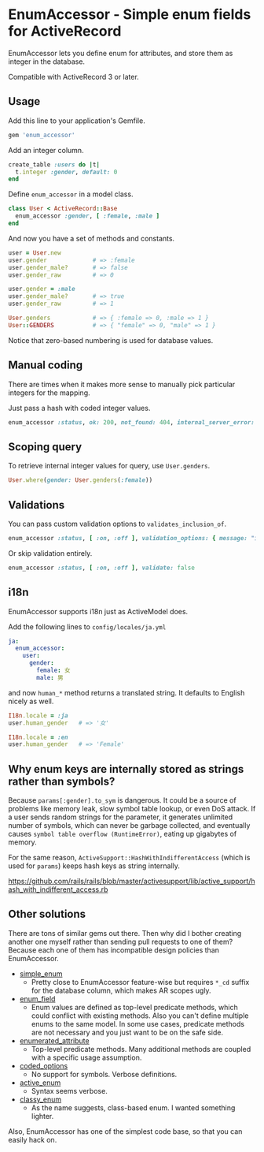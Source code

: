 # EnumAccessor - Simple enum fields for ActiveRecord

EnumAccessor lets you define enum for attributes, and store them as integer in the database.

Compatible with ActiveRecord 3 or later.

## Usage

Add this line to your application's Gemfile.

```ruby
gem 'enum_accessor'
```

Add an integer column.

```ruby
create_table :users do |t|
  t.integer :gender, default: 0
end
```

Define `enum_accessor` in a model class.

```ruby
class User < ActiveRecord::Base
  enum_accessor :gender, [ :female, :male ]
end
```

And now you have a set of methods and constants.

```ruby
user = User.new
user.gender             # => :female
user.gender_male?       # => false
user.gender_raw         # => 0

user.gender = :male
user.gender_male?       # => true
user.gender_raw         # => 1

User.genders            # => { :female => 0, :male => 1 }
User::GENDERS           # => { "female" => 0, "male" => 1 }
```

Notice that zero-based numbering is used for database values.

## Manual coding

There are times when it makes more sense to manually pick particular integers for the mapping.

Just pass a hash with coded integer values.

```ruby
enum_accessor :status, ok: 200, not_found: 404, internal_server_error: 500
```

## Scoping query

To retrieve internal integer values for query, use `User.genders`.

```ruby
User.where(gender: User.genders(:female))
```

## Validations

You can pass custom validation options to `validates_inclusion_of`.

```ruby
enum_accessor :status, [ :on, :off ], validation_options: { message: "incorrect status" }
```

Or skip validation entirely.

```ruby
enum_accessor :status, [ :on, :off ], validate: false
```

## i18n

EnumAccessor supports i18n just as ActiveModel does.

Add the following lines to `config/locales/ja.yml`

```yaml
ja:
  enum_accessor:
    user:
      gender:
        female: 女
        male: 男
```

and now `human_*` method returns a translated string. It defaults to English nicely as well.

```ruby
I18n.locale = :ja
user.human_gender   # => '女'

I18n.locale = :en
user.human_gender   # => 'Female'
```

## Why enum keys are internally stored as strings rather than symbols?

Because `params[:gender].to_sym` is dangerous. It could be a source of problems like memory leak, slow symbol table lookup, or even DoS attack. If a user sends random strings for the parameter, it generates unlimited number of symbols, which can never be garbage collected, and eventually causes `symbol table overflow (RuntimeError)`, eating up gigabytes of memory.

For the same reason, `ActiveSupport::HashWithIndifferentAccess` (which is used for `params`) keeps hash keys as string internally.

https://github.com/rails/rails/blob/master/activesupport/lib/active_support/hash_with_indifferent_access.rb

## Other solutions

There are tons of similar gems out there. Then why did I bother creating another one myself rather than sending pull requests to one of them? Because each one of them has incompatible design policies than EnumAccessor.

* [simple_enum](https://github.com/lwe/simple_enum)
    * Pretty close to EnumAccessor feature-wise but requires `*_cd` suffix for the database column, which makes AR scopes ugly.
* [enum_field](https://github.com/jamesgolick/enum_field)
    * Enum values are defined as top-level predicate methods, which could conflict with existing methods. Also you can't define multiple enums to the same model. In some use cases, predicate methods are not necessary and you just want to be on the safe side.
* [enumerated_attribute](https://github.com/jeffp/enumerated_attribute)
    * Top-level predicate methods. Many additional methods are coupled with a specific usage assumption.
* [coded_options](https://github.com/jasondew/coded_options)
    * No support for symbols. Verbose definitions.
* [active_enum](https://github.com/adzap/active_enum)
    * Syntax seems verbose.
* [classy_enum](https://github.com/beerlington/classy_enum)
    * As the name suggests, class-based enum. I wanted something lighter.

Also, EnumAccessor has one of the simplest code base, so that you can easily hack on.
